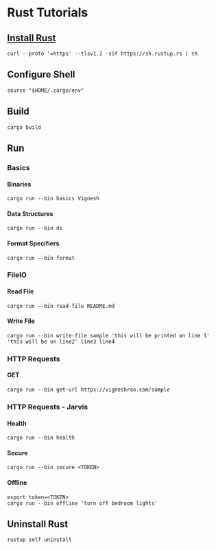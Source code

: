 # Rust Tutorials

## [Install Rust][install-rust]
```shell
curl --proto '=https' --tlsv1.2 -sSf https://sh.rustup.rs | sh
```

## Configure Shell
```shell
source "$HOME/.cargo/env"
```

## Build
```shell
cargo build
```

## Run

### Basics

#### Binaries
```shell
cargo run --bin basics Vignesh
```

#### Data Structures
```shell
cargo run --bin ds
```

#### Format Specifiers
```shell
cargo run --bin format
```

### FileIO

#### Read File
```shell
cargo run --bin read-file README.md
```

#### Write File
```shell
cargo run --bin write-file sample 'this will be printed on line 1' 'this will be on line2' line3 line4
```

### HTTP Requests

#### GET
```shell
cargo run --bin get-url https://vigneshrao.com/sample
```

### HTTP Requests - Jarvis
#### Health
```shell
cargo run --bin health
```

#### Secure
```shell
cargo run --bin secure <TOKEN>
```

#### Offline
```shell
export token=<TOKEN>
cargo run --bin offline 'turn off bedroom lights'
```

## Uninstall Rust
```shell
rustup self uninstall
```

[install-rust]: https://www.rust-lang.org/tools/install

